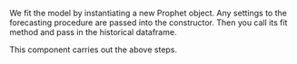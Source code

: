 We fit the model by instantiating a new Prophet object. Any settings to the forecasting procedure are passed into the constructor. Then you call its fit method and pass in the historical dataframe.

This component carries out the above steps.
